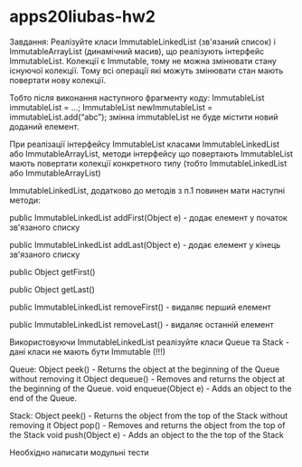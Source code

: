 # apps20liubas-hw2
Завдання:
Реалізуйте класи ImmutableLinkedList (зв'язаний список) і ImmutableArrayList (динамічний масив), що реалізують інтерфейс ImmutableList. 
Колекції є Immutable, тому не можна змінювати стану існуючої колекції. Тому всі операції які можуть змінювати стан мають повертати нову колекції.
		
Тобто після виконання наступного фрагменту коду:
ImmutableList immutableList = …;
ImmutableList newImmutableList = immutableList.add(“abc”);
змінна immutableList не буде містити новий доданий елемент.
		
При реалізації інтерфейсу ImmutableList класами ImmutableLinkedList або ImmutableArrayList, методи інтерфейсу що повертають ImmutableList мають повертати колекції конкретного типу (тобто ImmutableLinkedList або ImmutableArrayList)

ImmutableLinkedList, додатково до методів з п.1 повинен мати наступні методи:

public ImmutableLinkedList addFirst(Object e) - додає елемент у початок зв'язаного списку

public ImmutableLinkedList addLast(Object e) - додає елемент у кінець зв'язаного списку

public Object getFirst()

public Object getLast()

public ImmutableLinkedList removeFirst() - видаляє перший елемент

public ImmutableLinkedList removeLast() - видаляє останній елемент

Використовуючи ImmutableLinkedList реалізуйте класи Queue та Stack - дані класи не мають бути Immutable (!!!)
	
Queue:
Object peek() - Returns the object at the beginning of the Queue without removing it
Object dequeue() - Removes and returns the object at the beginning of the Queue.
void enqueue(Object e) - Adds an object to the end of the Queue.

Stack:
Object peek() - Returns the object from the top of the Stack without removing it
Object pop() - Removes and returns the object from the top of the Stack
void push(Object e) - Adds an object to the the top of the Stack

Необхідно написати модульні тести
